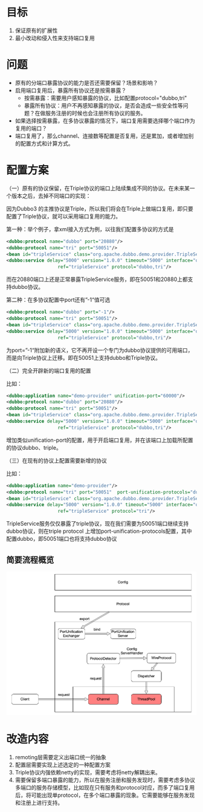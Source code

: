 # 目标

1. 保证原有的扩展性
2. 最小改动和侵入性来支持端口复用

# 问题

- 原有的分端口暴露协议的能力是否还需要保留？场景和影响？
- 启用端口复用后，暴露所有协议还是按需暴露？
  - 按需暴露：需要用户感知暴露的协议，比如配置protocol="dubbo,tri"
  - 暴露所有协议：用户不再感知暴露的协议，是否会造成一些安全性等问题？在做服务注册的时候也会注册所有协议的服务。
- 如果选择按需暴露，在多协议暴露的情况下，端口复用需要选择哪个端口作为复用的端口？
- 端口复用了，那么channel、连接数等配置是否复用，还是累加，或者增加别的配置方式和计算方式。

# 配置方案

（一）原有的协议保留，在Triple协议的端口上陆续集成不同的协议。在未来某一个版本之后，去掉不同端口的实现：

因为Dubbo3 的主推协议是Triple，所以我们将会在Triple上做端口复用，即只要配置了Triple协议，就可以采用端口复用的能力。

第一种：举个例子，拿xml接入方式为例，以往我们配置多协议的方式是

```xml
<dubbo:protocol name="dubbo" port="20880"/>
<dubbo:protocol name="tri" port="50051"/>
<bean id="tripleService" class="org.apache.dubbo.demo.provider.TripleServiceImpl"/>
<dubbo:service delay="5000" version="1.0.0" timeout="5000" interface="org.apache.dubbo.demo.TripleService"
                   ref="tripleService" protocol="dubbo,tri"/>

```

而在20880端口上还是正常暴露TripleService服务，即在50051和20880上都支持dubbo协议。

第二种：在多协议配置中port还有”-1“值可选

```xml
<dubbo:protocol name="dubbo" port="-1"/>
<dubbo:protocol name="tri" port="50051"/>
<bean id="tripleService" class="org.apache.dubbo.demo.provider.TripleServiceImpl"/>
<dubbo:service delay="5000" version="1.0.0" timeout="5000" interface="org.apache.dubbo.demo.TripleService"
                   ref="tripleService" protocol="dubbo,tri"/>

```

为port=”-1“附加新的语义，它不再开设一个专门为dubbo协议提供的可用端口，而是向Triple协议上迁移。即在50051上支持dubbo和Triple协议。

（二）完全开辟新的端口复用的配置

比如：

```xml
<dubbo:application name="demo-provider" unification-port="60000"/>
<dubbo:protocol name="dubbo" port="20880"/>
<dubbo:protocol name="tri" port="50051"/>
<bean id="tripleService" class="org.apache.dubbo.demo.provider.TripleServiceImpl"/>
<dubbo:service delay="5000" version="1.0.0" timeout="5000" interface="org.apache.dubbo.demo.TripleService"
                   ref="tripleService" protocol="dubbo,tri"/>

```

增加类似unification-port的配置，用于开启端口复用，并在该端口上加载所配置的协议dubbo、triple。

（三）在现有的协议上配置需要新增的协议

比如：

```xml
<dubbo:application name="demo-provider"/>
<dubbo:protocol name="tri" port="50051"  port-unification-protocols="dubbo"/>
<bean id="tripleService" class="org.apache.dubbo.demo.provider.TripleServiceImpl"/>
<dubbo:service delay="5000" version="1.0.0" timeout="5000" interface="org.apache.dubbo.demo.TripleService"
                   ref="tripleService" protocol="tri"/>

```

TripleService服务仅仅暴露了triple协议，现在我们需要为50051端口继续支持dubbo协议，则在triple protocol 上增加port-unification-protocols配置，其中配置dubbo，即50051端口也将支持dubbo协议

## 简要流程概览

![端口复用流程图](../images/protocol/port-unification.png)



# 改造内容

1. remoting层需要定义出端口统一的抽象
2. 配置层需要实现上述选定的一种配置方案
3. Triple协议内强依赖netty的实现，需要考虑将netty解耦出来。
4. 需要保留多端口暴露的能力，所以在服务注册和服务发现时，需要考虑多协议多端口的服务存储模型，比如现在只有服务和protocol对应，而多了端口复用后，将可能出现单protocol，在多个端口暴露的现象。它需要能够在服务发现和注册上进行支持。